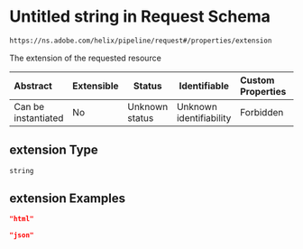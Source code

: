 # Untitled string in Request Schema

```txt
https://ns.adobe.com/helix/pipeline/request#/properties/extension
```

The extension of the requested resource


| Abstract            | Extensible | Status         | Identifiable            | Custom Properties | Additional Properties | Access Restrictions | Defined In                                                          |
| :------------------ | ---------- | -------------- | ----------------------- | :---------------- | --------------------- | ------------------- | ------------------------------------------------------------------- |
| Can be instantiated | No         | Unknown status | Unknown identifiability | Forbidden         | Allowed               | none                | [request.schema.json\*](request.schema.json "open original schema") |

## extension Type

`string`

## extension Examples

```json
"html"
```

```json
"json"
```
